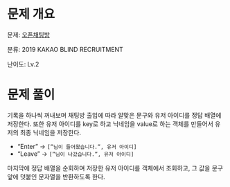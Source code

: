 # 문제 개요

문제: [오픈채팅방](https://school.programmers.co.kr/learn/courses/30/lessons/42888)

분류: 2019 KAKAO BLIND RECRUITMENT

난이도: Lv.2

# 문제 풀이

기록을 하나씩 꺼내보며 채팅방 출입에 따라 알맞은 문구와 유저 아이디를 정답 배열에 저장한다. 또한 유저 아이디를 key로 하고 닉네임을 value로 하는 객체를 만들어서 유저의 최종 닉네임을 저장한다.

- “Enter” → `[”님이 들어왔습니다.”, 유저 아이디]`
- “Leave” → `[”님이 나갔습니다.”, 유저 아이디]`

마지막에 정답 배열을 순회하며 저장한 유저 아이디를 객체에서 조회하고, 그 값을 문구 앞에 덧붙인 문자열을 반환하도록 한다.
